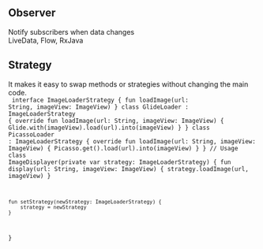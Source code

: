 ## Observer
Notify subscribers when data changes
<br>LiveData, Flow, RxJava

## Strategy
It makes it easy to swap methods or strategies without changing the main code.<br>
<code>
interface ImageLoaderStrategy {
    fun loadImage(url: String, imageView: ImageView)
}
class GlideLoader : ImageLoaderStrategy {
    override fun loadImage(url: String, imageView: ImageView) {
        Glide.with(imageView).load(url).into(imageView)
    }
}
class PicassoLoader : ImageLoaderStrategy {
    override fun loadImage(url: String, imageView: ImageView) {
        Picasso.get().load(url).into(imageView)
    }
}
// Usage
class ImageDisplayer(private var strategy: ImageLoaderStrategy) {
    fun display(url: String, imageView: ImageView) {
        strategy.loadImage(url, imageView)
    }

    fun setStrategy(newStrategy: ImageLoaderStrategy) {
        strategy = newStrategy
    }
}
</code>
